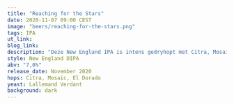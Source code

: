 ```yaml
---
title: "Reaching for the Stars"
date: 2020-11-07 09:00 CEST
image: "beers/reaching-for-the-stars.png"
tags: IPA
ut_link:
blog_link:
description: "Deze New England IPA is intens gedryhopt met Citra, Mosaic en El Dorado"
style: New England DIPA
abv: "7,0%"
release_date: November 2020
hops: Citra, Mosaic, El Dorado
yeast: Lallemand Verdant
background: dark
---
```


